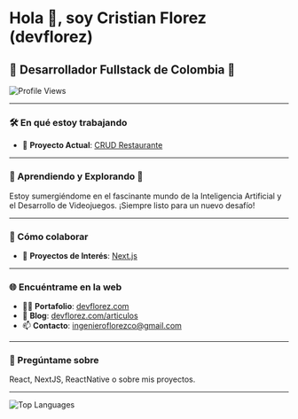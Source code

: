# Hola 👋, soy Cristian Florez (devflorez)

## 🌟 Desarrollador Fullstack de Colombia 🌟

![Profile Views](https://komarev.com/ghpvc/?username=devflorez&label=Profile%20views&color=0e75b6&style=flat)


---

### 🛠️ En qué estoy trabajando

- 🔭 **Proyecto Actual**: [CRUD Restaurante](https://github.com/devflorez/adminRestaurant)

---

### 🌱 Aprendiendo y Explorando 🚀

Estoy sumergiéndome en el fascinante mundo de la Inteligencia Artificial y el Desarrollo de Videojuegos. ¡Siempre listo para un nuevo desafío!

---

### 🤝 Cómo colaborar

- 👯 **Proyectos de Interés**: [Next.js](https://github.com/vercel/next.js)

---

### 🌐 Encuéntrame en la web

- 👨‍💻 **Portafolio**: [devflorez.com](https://devflorez.com/)
- 📝 **Blog**: [devflorez.com/articulos](https://www.devflorez.com/articulos)
- 📫 **Contacto**: ingenieroflorezco@gmail.com

---

### 💬 Pregúntame sobre

React, NextJS, ReactNative o sobre mis proyectos.


---

![Top Languages](https://github-readme-stats.vercel.app/api/top-langs?username=devflorez&show_icons=true&locale=en&layout=compact)
